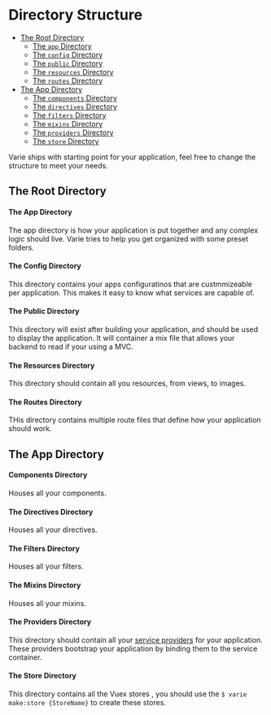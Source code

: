 # Directory Structure

- [The Root Directory](#the-root-directory)
  - [The `app` Directory](#the-root-app-directory)
  - [The `config` Directory](#the-root-config-directory)
  - [The `public` Directory](#the-root-public-directory)
  - [The `resources` Directory](#the-root-resources-directory)
  - [The `routes` Directory](#the-root-routes-directory)
- [The App Directory](#the-app-directory)
  - [The `components` Directory](#the-app-components-directory)
  - [The `directives` Directory](#the-app-directives-directory)
  - [The `filters` Directory](#the-app-filters-directory)
  - [The `mixins` Directory](#the-app-mixins-directory)
  - [The `providers` Directory](#the-app-providers-directory)
  - [The `store` Directory](#the-app-store-directory)

Varie ships with starting point for your application, feel free to change
the structure to meet your needs.

## The Root Directory

#### The App Directory

The app directory is how your application is put together and any complex logic should live. Varie tries to help you get organized with some preset folders.

#### The Config Directory

This directory contains your apps configuratinos that are custmmizeable per application. This makes it easy to know what services are capable of.

#### The Public Directory

This directory will exist after building your application, and should be used to display the application. It will container a mix file that allows your backend to read if your using a MVC.

#### The Resources Directory

This directory should contain all you resources, from views, to images.

#### The Routes Directory

THis directory contains multiple route files that define how your application should work.

## The App Directory

#### Components Directory

Houses all your components.

#### The Directives Directory

Houses all your directives.

#### The Filters Directory

Houses all your filters.

#### The Mixins Directory

Houses all your mixins.

#### The Providers Directory

This directory should contain all your [service providers](/docs/{{version}}/service-providers) for your application. These providers bootstrap your application by binding them to the service container.

#### The Store Directory

This directory contains all the Vuex stores , you should use the `$ varie make:store {StoreName}` to create these stores.
